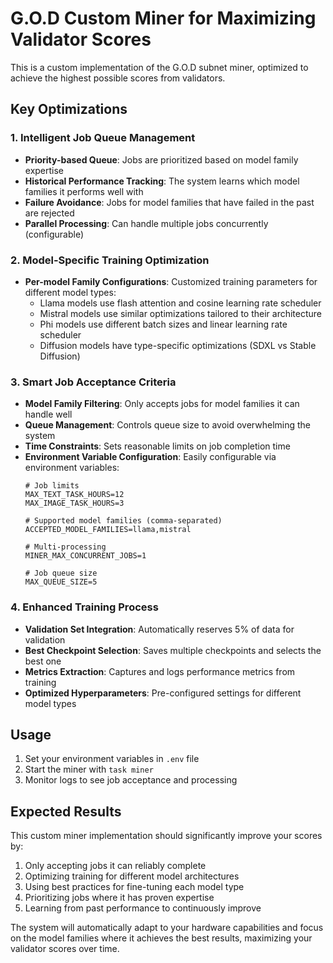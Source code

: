 # G.O.D Custom Miner for Maximizing Validator Scores

This is a custom implementation of the G.O.D subnet miner, optimized to achieve the highest possible scores from validators.

## Key Optimizations

### 1. Intelligent Job Queue Management
- **Priority-based Queue**: Jobs are prioritized based on model family expertise
- **Historical Performance Tracking**: The system learns which model families it performs well with
- **Failure Avoidance**: Jobs for model families that have failed in the past are rejected
- **Parallel Processing**: Can handle multiple jobs concurrently (configurable)

### 2. Model-Specific Training Optimization
- **Per-model Family Configurations**: Customized training parameters for different model types:
  - Llama models use flash attention and cosine learning rate scheduler
  - Mistral models use similar optimizations tailored to their architecture
  - Phi models use different batch sizes and linear learning rate scheduler
  - Diffusion models have type-specific optimizations (SDXL vs Stable Diffusion)

### 3. Smart Job Acceptance Criteria
- **Model Family Filtering**: Only accepts jobs for model families it can handle well
- **Queue Management**: Controls queue size to avoid overwhelming the system
- **Time Constraints**: Sets reasonable limits on job completion time
- **Environment Variable Configuration**: Easily configurable via environment variables:
  ```
  # Job limits
  MAX_TEXT_TASK_HOURS=12
  MAX_IMAGE_TASK_HOURS=3
  
  # Supported model families (comma-separated)
  ACCEPTED_MODEL_FAMILIES=llama,mistral
  
  # Multi-processing
  MINER_MAX_CONCURRENT_JOBS=1
  
  # Job queue size
  MAX_QUEUE_SIZE=5
  ```

### 4. Enhanced Training Process
- **Validation Set Integration**: Automatically reserves 5% of data for validation
- **Best Checkpoint Selection**: Saves multiple checkpoints and selects the best one
- **Metrics Extraction**: Captures and logs performance metrics from training
- **Optimized Hyperparameters**: Pre-configured settings for different model types

## Usage

1. Set your environment variables in `.env` file
2. Start the miner with `task miner`
3. Monitor logs to see job acceptance and processing

## Expected Results

This custom miner implementation should significantly improve your scores by:
1. Only accepting jobs it can reliably complete
2. Optimizing training for different model architectures
3. Using best practices for fine-tuning each model type
4. Prioritizing jobs where it has proven expertise
5. Learning from past performance to continuously improve

The system will automatically adapt to your hardware capabilities and focus on the model families where it achieves the best results, maximizing your validator scores over time.